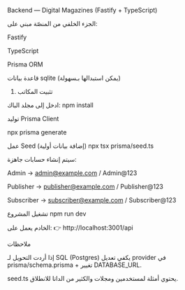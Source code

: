 Backend — Digital Magazines (Fastify + TypeScript)

الجزء الخلفي من المنصّة مبني على:

Fastify 

TypeScript

Prisma ORM

قاعدة بيانات sqlite  (يمكن استبدالها بـسهولة)

1) تثبيت المكاتب

ادخل إلى مجلد الباك:
npm install

توليد Prisma Client

npx prisma generate


عمل Seed (إضافة بيانات أولية)
npx tsx prisma/seed.ts

سيتم إنشاء حسابات جاهزة:

Admin → admin@example.com / Admin@123

Publisher → publisher@example.com / Publisher@123

Subscriber → subscriber@example.com / Subscriber@123

تشغيل المشروع
npm run dev

الخادم يعمل على:
👉 http://localhost:3001/api


 ملاحظات


إذا أردت التحويل لـ SQL (Postgres) يكفي تعديل provider في prisma/schema.prisma + تغيير DATABASE_URL.

seed.ts يحتوي أمثلة لمستخدمين ومجلات والكثير من الداتا للانطلاق.
